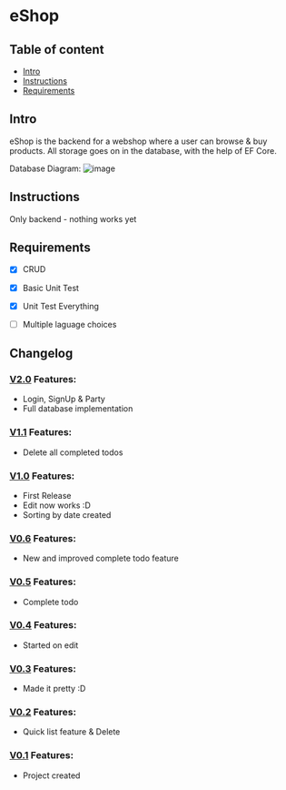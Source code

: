 # eShop

## Table of content
* [Intro](#Intro)
* [Instructions](#Instructions)
* [Requirements](#Requirements)



## Intro
eShop is the backend for a webshop where  a user can browse & buy products.
All storage goes on in the database, with the help of EF Core.

Database Diagram:
![image](https://user-images.githubusercontent.com/96051505/229043200-ab418177-1d51-44fe-ab84-d05eb3f42478.png)


## Instructions 
Only backend - nothing works yet 

## Requirements

* [x] CRUD
* [x] Basic Unit Test
* [x] Unit Test Everything
* [ ] Multiple laguage choices
 


## Changelog

### [V2.0](https://github.com/Kevin-Vetter/eShop/releases/tag/V2.0) Features:
* Login, SignUp & Party 
* Full database implementation

### [V1.1](https://github.com/Kevin-Vetter/eShop/releases/tag/V1.1) Features:
* Delete all completed todos

### [V1.0](https://github.com/Kevin-Vetter/eShop/releases/tag/V1.0) Features:
* First Release
* Edit now works :D
* Sorting by date created

### [V0.6](https://github.com/Kevin-Vetter/eShop/releases/tag/V0.6) Features:
* New and improved complete todo feature

### [V0.5](https://github.com/Kevin-Vetter/eShop/releases/tag/V0.5) Features:
* Complete todo 

### [V0.4](https://github.com/Kevin-Vetter/eShop/releases/tag/V0.4) Features:
* Started on edit

### [V0.3](https://github.com/Kevin-Vetter/eShop/releases/tag/V.3) Features:
* Made it pretty :D

### [V0.2](https://github.com/Kevin-Vetter/eShop/releases/tag/V0.2) Features:
* Quick list feature & Delete

### [V0.1](https://github.com/Kevin-Vetter/eShop/releases/tag/V0.1) Features:
* Project created

